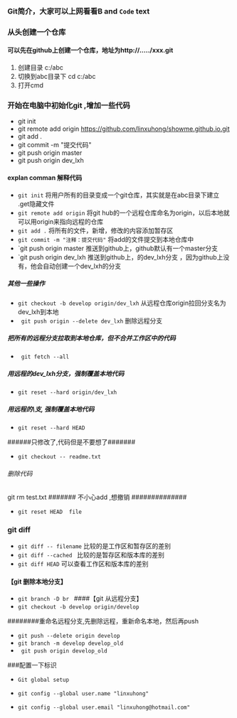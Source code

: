  



 
 
 
### Git简介，大家可以上网看看**B** and     `Code` text

### 从头创建一个仓库
#### 可以先在github上创建一个仓库，地址为http://...../xxx.git
1. 创建目录 c:/abc
2. 切换到abc目录下 cd c:/abc
3. 打开cmd

### 开始在电脑中初始化git ,增加一些代码

+ git init     
+ git remote add origin https://github.com/linxuhong/showme.github.io.git
+ git add .
+ git commit -m "提交代码"
+ git push   origin master
+ git push origin  dev_lxh

#### explan comman 解释代码
 + `git init` 将用户所有的目录变成一个git仓库，其实就是在abc目录下建立 .get隐藏文件
 + `git remote add origin` 将git hub的一个远程仓库命名为origin，以后本地就可以用origin来指向远程的仓库 
 + `git add .`   将所有的文件，新增，修改的内容添加暂存区
 + `git commit -m "注释：提交代码"`   将add的文件提交到本地仓库中
 + `git push   origin master    推送到github上，github默认有一个master分支
 + `git push   origin dev_lxh    推送到github上，的dev_lxh分支 ，因为github上没有，他会自动创建一个dev_lxh的分支
 
 
##### 其他一些操作

+ `git checkout -b develop origin/dev_lxh`  从远程仓库origin拉回分支名为dev_lxh到本地
+ ` git push origin --delete dev_lxh`        删除远程分支
  
##### 把所有的远程分支拉取到本地仓库，但不合并工作区中的代码
+ ` git fetch --all`

##### 用远程的dev_lxh分支，强制覆盖本地代码
+ `git reset --hard origin/dev_lxh`

##### 用远程的\支, 强制覆盖本地代码
+  `git reset --hard HEAD`
 



 
######只修改了,代码但是不要想了#######
+ `git checkout -- readme.txt `
###### 删除代码
git rm test.txt 
####### 不小心add ,想撤销 ##############
+ `git reset HEAD  file`

### git diff 
+ `git diff -- filename` 比较的是工作区和暂存区的差别
+ `git diff --cached ` 比较的是暂存区和版本库的差别
+ `git diff HEAD` 可以查看工作区和版本库的差别
 
#### 【git 删除本地分支】
+ `git branch -D br `
####【git 从远程分支】
+ `git checkout -b develop origin/develop `

########重命名远程分支,先删除远程，重新命名本地，然后再push 
+ `git push --delete origin develop `
+  `git branch -m develop develop_old`
+ ` git push origin develop_old`


###配置一下标识
+ `Git global setup`

+ `git config --global user.name "linxuhong" `
+ `git config --global user.email "linxuhong@hotmail.com" `
 
 

  


